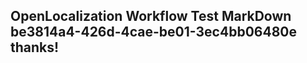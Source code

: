 <properties
ms.topic="hero-topic"
ms.test1="hero-topic"
ms.test2="test"/>

## OpenLocalization Workflow Test MarkDown be3814a4-426d-4cae-be01-3ec4bb06480e thanks!

